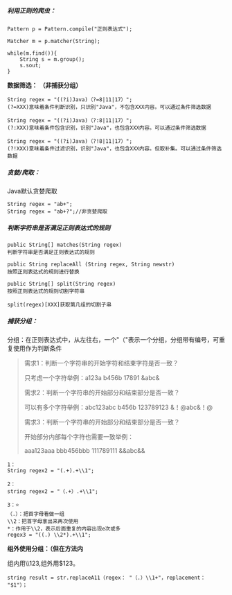 ##### 利用正则的爬虫：

```
Pattern p = Pattern.compile("正则表达式");

Matcher m = p.matcher(String);

while(m.find()){
	String s = m.group();
	s.sout;
}
```

**数据筛选：**      **（非捕获分组）**

```
String regex = "((?i)Java)（?=8|11|17）";
(?=XXX)意味着条件判断识别，只识别"Java"，不包含XXX内容。可以通过条件筛选数据

String regex = "((?i)Java)（?:8|11|17）";
(?:XXX)意味着条件包含识别，识别"Java"，也包含XXX内容。可以通过条件筛选数据

String regex = "((?i)Java)（?!8|11|17）";
(?!XXX)意味着条件过滤识别，识别"Java"，也包含XXX内容。但取补集。可以通过条件筛选数据
```

##### 贪婪/爬取：

Java默认贪婪爬取

```
String regex = "ab+";
String regex = "ab+?";//非贪婪爬取
```

##### 判断字符串是否满足正则表达式的规则

```
public String[] matches(String regex)
判断字符串是否满足正则表达式的规则

public String replaceAll (String regex, String newstr)
按照正则表达式的规则进行替换

public String[] split(String regex)
按照正则表达式的规则切割字符串

split(regex)[XXX]获取第几组的切割子串
```

##### 捕获分组：

分组：在正则表达式中，从左往右，一个"（"表示一个分组，分组带有编号，可重复使用作为判断条件

> 需求1：判断一个字符串的开始字符和结束字符是否一致？
>
> 只考虑一个字符举例：a123a b456b 17891 &abc&
>
> 
>
> 需求2：判断一个字符串的开始部分和结束部分是否一致？
>
> 可以有多个字符举例：abc123abc b456b 123789123 &！@abc&！@
>
> 
>
> 需求3：判断一个字符串的开始部分和结束部分是否一致？
>
> 开始部分内部每个字符也需要一致举例：
>
> aaa123aaa bbb456bbb 111789111 &&abc&&

```
1：
String regex2 = "(.+).+\\1";

2：
string regex2 = "（.+）.+\\1";

3：⭐️
（.）：把首字母看做一组
\\2：把首字母拿出来再次使用
*：作用于\\2，表示后面重复的内容出现e次或多
regex3 = "((.) \\2*).+\\1";
```

**组外使用分组：（但在方法内**

组内用\\\123,组外用$123。

```
string result = str.replaceA11（regex： "（.）\\1+"，replacement： "$1"）；
```

